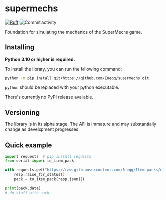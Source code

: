 supermechs
==========
<p allign="center">
  <a href="https://github.com/astral-sh/ruff"><img src="https://img.shields.io/endpoint?url=https://raw.githubusercontent.com/astral-sh/ruff/main/assets/badge/v2.json" alt="Ruff" /></a>
  <a><img src="https://img.shields.io/github/commit-activity/w/Enegg/supermechs.svg?style=flat-square" alt="Commit activity" /></a>
</p>
Foundation for simulating the mechanics of the SuperMechs game.

Installing
----------
**Python 3.10 or higher is required.**

To install the library, you can run the following command:
```sh
python -m pip install git+https://github.com/Enegg/supermechs.git
```
`python` should be replaced with your python executable.

There's currently no PyPI release available.

Versioning
----------
The library is in its alpha stage. The API is immature and may substantially change as development progresses.


Quick example
-------------
```py
import requests  # pip install requests
from serial import to_item_pack

with requests.get("https://raw.githubusercontent.com/Enegg/Item-packs/master/items.json") as resp:
    resp.raise_for_status()
    pack = to_item_pack(resp.json())

print(pack.data)
# do stuff with pack
```
